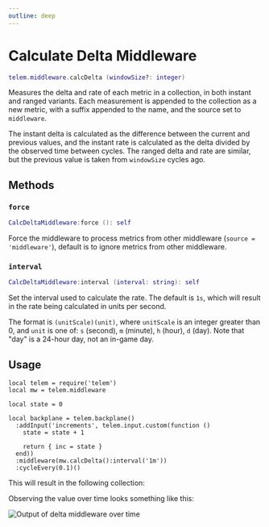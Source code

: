 ```yaml
---
outline: deep
---
```


# Calculate Delta Middleware <RepoLink path="lib/middleware/CalcDeltaMiddleware.lua" />

```lua
telem.middleware.calcDelta (windowSize?: integer)
```

Measures the delta and rate of each metric in a collection, in both instant and ranged variants. Each measurement is appended to the collection as a new metric, with a suffix appended to the name, and the source set to `middleware`.

The instant delta is calculated as the difference between the current and previous values, and the instant rate is calculated as the delta divided by the observed time between cycles. The ranged delta and rate are similar, but the previous value is taken from `windowSize` cycles ago.

<PropertiesTable
  :properties="[
    {
      name: 'windowSize',
      type: 'integer',
      default: '50',
      description: 'Number of cycles to include when calculating the delta and rate.'
    }
  ]"
/>

## Methods

### `force`

```lua
CalcDeltaMiddleware:force (): self
```

Force the middleware to process metrics from other middleware (`source = 'middleware'`), default is to ignore metrics from other middleware.

### `interval`

```lua
CalcDeltaMiddleware:interval (interval: string): self
```

Set the interval used to calculate the rate. The default is `1s`, which will result in the rate being calculated in units per second.

The format is `(unitScale)(unit)`, where `unitScale` is an integer greater than 0, and `unit` is one of: `s` (second), `m` (minute), `h` (hour), `d` (day). Note that "day" is a 24-hour day, not an in-game day.

## Usage

```lua{12}
local telem = require('telem')
local mw = telem.middleware

local state = 0

local backplane = telem.backplane()
  :addInput('increments', telem.input.custom(function ()
    state = state + 1

    return { inc = state }
  end))
  :middleware(mw.calcDelta():interval('1m'))
  :cycleEvery(0.1)()
```

This will result in the following collection:

<MetricTable
  show-heritage
  :metrics="[
    {
      name: 'inc',
      value: '0 - inf',
      adapter: 'increments'
    },
    {
      name: 'inc_idelta',
      value: '1',
      source: 'middleware'
    },
    {
      name: 'inc_delta',
      value: '~ 49',
      source: 'middleware'
    },
    {
      name: 'inc_irate',
      value: '~ 600',
      source: 'middleware'
    },
    {
      name: 'inc_rate',
      value: '~ 600',
      source: 'middleware'
    }
  ]"
/>

Observing the value over time looks something like this:

![Output of delta middleware over time](/assets/middleware-calc-delta.png)